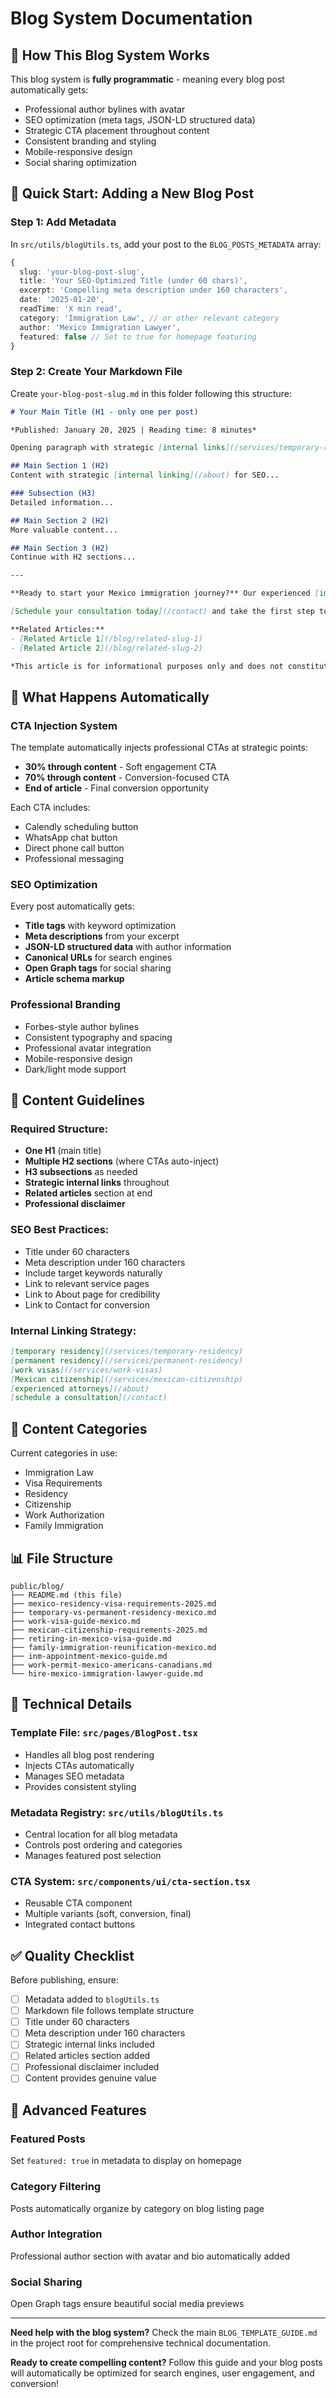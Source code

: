 # Blog System Documentation

## 📁 How This Blog System Works

This blog system is **fully programmatic** - meaning every blog post automatically gets:
- Professional author bylines with avatar
- SEO optimization (meta tags, JSON-LD structured data)
- Strategic CTA placement throughout content
- Consistent branding and styling
- Mobile-responsive design
- Social sharing optimization

## 🚀 Quick Start: Adding a New Blog Post

### Step 1: Add Metadata
In `src/utils/blogUtils.ts`, add your post to the `BLOG_POSTS_METADATA` array:

```typescript
{
  slug: 'your-blog-post-slug',
  title: 'Your SEO-Optimized Title (under 60 chars)',
  excerpt: 'Compelling meta description under 160 characters',
  date: '2025-01-20',
  readTime: 'X min read',
  category: 'Immigration Law', // or other relevant category
  author: 'Mexico Immigration Lawyer',
  featured: false // Set to true for homepage featuring
}
```

### Step 2: Create Your Markdown File
Create `your-blog-post-slug.md` in this folder following this structure:

```markdown
# Your Main Title (H1 - only one per post)

*Published: January 20, 2025 | Reading time: 8 minutes*

Opening paragraph with strategic [internal links](/services/temporary-residency) and keyword focus...

## Main Section 1 (H2)
Content with strategic [internal linking](/about) for SEO...

### Subsection (H3)
Detailed information...

## Main Section 2 (H2)
More valuable content...

## Main Section 3 (H2)
Continue with H2 sections...

---

**Ready to start your Mexico immigration journey?** Our experienced [immigration attorneys](/about) have helped hundreds of clients successfully navigate the complex Mexican immigration system.

[Schedule your consultation today](/contact) and take the first step toward your new life in Mexico.

**Related Articles:**
- [Related Article 1](/blog/related-slug-1)
- [Related Article 2](/blog/related-slug-2)

*This article is for informational purposes only and does not constitute legal advice. For personalized guidance on your immigration case, please consult with a qualified immigration attorney.*
```

## 🎯 What Happens Automatically

### CTA Injection System
The template automatically injects professional CTAs at strategic points:
- **30% through content** - Soft engagement CTA
- **70% through content** - Conversion-focused CTA  
- **End of article** - Final conversion opportunity

Each CTA includes:
- Calendly scheduling button
- WhatsApp chat button
- Direct phone call button
- Professional messaging

### SEO Optimization
Every post automatically gets:
- **Title tags** with keyword optimization
- **Meta descriptions** from your excerpt
- **JSON-LD structured data** with author information
- **Canonical URLs** for search engines
- **Open Graph tags** for social sharing
- **Article schema markup**

### Professional Branding
- Forbes-style author bylines
- Consistent typography and spacing
- Professional avatar integration
- Mobile-responsive design
- Dark/light mode support

## 📝 Content Guidelines

### Required Structure:
- **One H1** (main title)
- **Multiple H2 sections** (where CTAs auto-inject)
- **H3 subsections** as needed
- **Strategic internal links** throughout
- **Related articles** section at end
- **Professional disclaimer**

### SEO Best Practices:
- Title under 60 characters
- Meta description under 160 characters
- Include target keywords naturally
- Link to relevant service pages
- Link to About page for credibility
- Link to Contact for conversion

### Internal Linking Strategy:
```markdown
[temporary residency](/services/temporary-residency)
[permanent residency](/services/permanent-residency)
[work visas](/services/work-visas)
[Mexican citizenship](/services/mexican-citizenship)
[experienced attorneys](/about)
[schedule a consultation](/contact)
```

## 🎨 Content Categories

Current categories in use:
- Immigration Law
- Visa Requirements
- Residency
- Citizenship
- Work Authorization
- Family Immigration

## 📊 File Structure

```
public/blog/
├── README.md (this file)
├── mexico-residency-visa-requirements-2025.md
├── temporary-vs-permanent-residency-mexico.md
├── work-visa-guide-mexico.md
├── mexican-citizenship-requirements-2025.md
├── retiring-in-mexico-visa-guide.md
├── family-immigration-reunification-mexico.md
├── inm-appointment-mexico-guide.md
├── work-permit-mexico-americans-canadians.md
└── hire-mexico-immigration-lawyer-guide.md
```

## 🔧 Technical Details

### Template File: `src/pages/BlogPost.tsx`
- Handles all blog post rendering
- Injects CTAs automatically
- Manages SEO metadata
- Provides consistent styling

### Metadata Registry: `src/utils/blogUtils.ts`
- Central location for all blog metadata
- Controls post ordering and categories
- Manages featured post selection

### CTA System: `src/components/ui/cta-section.tsx`
- Reusable CTA component
- Multiple variants (soft, conversion, final)
- Integrated contact buttons

## ✅ Quality Checklist

Before publishing, ensure:
- [ ] Metadata added to `blogUtils.ts`
- [ ] Markdown file follows template structure
- [ ] Title under 60 characters
- [ ] Meta description under 160 characters
- [ ] Strategic internal links included
- [ ] Related articles section added
- [ ] Professional disclaimer included
- [ ] Content provides genuine value

## 🚀 Advanced Features

### Featured Posts
Set `featured: true` in metadata to display on homepage

### Category Filtering
Posts automatically organize by category on blog listing page

### Author Integration
Professional author section with avatar and bio automatically added

### Social Sharing
Open Graph tags ensure beautiful social media previews

---

**Need help with the blog system?** Check the main `BLOG_TEMPLATE_GUIDE.md` in the project root for comprehensive technical documentation.

**Ready to create compelling content?** Follow this guide and your blog posts will automatically be optimized for search engines, user engagement, and conversion!